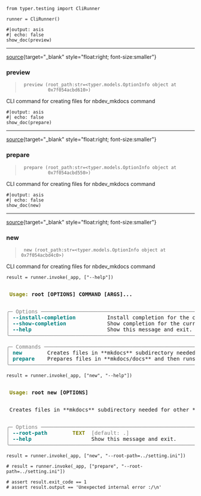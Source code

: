<!-- WARNING: THIS FILE WAS AUTOGENERATED! DO NOT EDIT! -->


```
from typer.testing import CliRunner

runner = CliRunner()
```


```
#|output: asis
#| echo: false
show_doc(preview)
```




---

[source](https://github.com/airtai/nbdev-mkdocs/blob/main/nbdev_mkdocs/mkdocs.py#L391){target="_blank" style="float:right; font-size:smaller"}

### preview

>      preview (root_path:str=<typer.models.OptionInfo object at
>               0x7f054acbd610>)

CLI command for creating files for nbdev_mkdocs command




```
#|output: asis
#| echo: false
show_doc(prepare)
```




---

[source](https://github.com/airtai/nbdev-mkdocs/blob/main/nbdev_mkdocs/mkdocs.py#L349){target="_blank" style="float:right; font-size:smaller"}

### prepare

>      prepare (root_path:str=<typer.models.OptionInfo object at
>               0x7f054acbd550>)

CLI command for creating files for nbdev_mkdocs command




```
#|output: asis
#| echo: false
show_doc(new)
```




---

[source](https://github.com/airtai/nbdev-mkdocs/blob/main/nbdev_mkdocs/mkdocs.py#L207){target="_blank" style="float:right; font-size:smaller"}

### new

>      new (root_path:str=<typer.models.OptionInfo object at 0x7f054acbd4c0>)

CLI command for creating files for nbdev_mkdocs command




```
result = runner.invoke(_app, ["--help"])
```


<pre style="white-space:pre;overflow-x:auto;line-height:normal;font-family:Menlo,'DejaVu Sans Mono',consolas,'Courier New',monospace"><span style="font-weight: bold">                                                                                                                   </span>
<span style="font-weight: bold"> </span><span style="color: #808000; text-decoration-color: #808000; font-weight: bold">Usage: </span><span style="font-weight: bold">root [OPTIONS] COMMAND [ARGS]...                                                                           </span>
<span style="font-weight: bold">                                                                                                                   </span>
</pre>




<pre style="white-space:pre;overflow-x:auto;line-height:normal;font-family:Menlo,'DejaVu Sans Mono',consolas,'Courier New',monospace"><span style="color: #7f7f7f; text-decoration-color: #7f7f7f">╭─ Options ───────────────────────────────────────────────────────────────────────────────────────────────────────╮</span>
<span style="color: #7f7f7f; text-decoration-color: #7f7f7f">│</span> <span style="color: #008080; text-decoration-color: #008080; font-weight: bold">--install-completion</span>          Install completion for the current shell.                                         <span style="color: #7f7f7f; text-decoration-color: #7f7f7f">│</span>
<span style="color: #7f7f7f; text-decoration-color: #7f7f7f">│</span> <span style="color: #008080; text-decoration-color: #008080; font-weight: bold">--show-completion</span>             Show completion for the current shell, to copy it or customize the installation.  <span style="color: #7f7f7f; text-decoration-color: #7f7f7f">│</span>
<span style="color: #7f7f7f; text-decoration-color: #7f7f7f">│</span> <span style="color: #008080; text-decoration-color: #008080; font-weight: bold">--help</span>                        Show this message and exit.                                                       <span style="color: #7f7f7f; text-decoration-color: #7f7f7f">│</span>
<span style="color: #7f7f7f; text-decoration-color: #7f7f7f">╰─────────────────────────────────────────────────────────────────────────────────────────────────────────────────╯</span>
</pre>




<pre style="white-space:pre;overflow-x:auto;line-height:normal;font-family:Menlo,'DejaVu Sans Mono',consolas,'Courier New',monospace"><span style="color: #7f7f7f; text-decoration-color: #7f7f7f">╭─ Commands ──────────────────────────────────────────────────────────────────────────────────────────────────────╮</span>
<span style="color: #7f7f7f; text-decoration-color: #7f7f7f">│</span> <span style="color: #008080; text-decoration-color: #008080; font-weight: bold">new       </span> Creates files in **mkdocs** subdirectory needed for other **nbdev_mkdocs** subcommands               <span style="color: #7f7f7f; text-decoration-color: #7f7f7f">│</span>
<span style="color: #7f7f7f; text-decoration-color: #7f7f7f">│</span> <span style="color: #008080; text-decoration-color: #008080; font-weight: bold">prepare   </span> Prepares files in **mkdocs/docs** and then runs **mkdocs build** command on them                     <span style="color: #7f7f7f; text-decoration-color: #7f7f7f">│</span>
<span style="color: #7f7f7f; text-decoration-color: #7f7f7f">╰─────────────────────────────────────────────────────────────────────────────────────────────────────────────────╯</span>
</pre>




```
result = runner.invoke(_app, ["new", "--help"])
```


<pre style="white-space:pre;overflow-x:auto;line-height:normal;font-family:Menlo,'DejaVu Sans Mono',consolas,'Courier New',monospace"><span style="font-weight: bold">                                                                                                                   </span>
<span style="font-weight: bold"> </span><span style="color: #808000; text-decoration-color: #808000; font-weight: bold">Usage: </span><span style="font-weight: bold">root new [OPTIONS]                                                                                         </span>
<span style="font-weight: bold">                                                                                                                   </span>
</pre>




<pre style="white-space:pre;overflow-x:auto;line-height:normal;font-family:Menlo,'DejaVu Sans Mono',consolas,'Courier New',monospace"> Creates files in **mkdocs** subdirectory needed for other **nbdev_mkdocs** subcommands                            

</pre>




<pre style="white-space:pre;overflow-x:auto;line-height:normal;font-family:Menlo,'DejaVu Sans Mono',consolas,'Courier New',monospace"><span style="color: #7f7f7f; text-decoration-color: #7f7f7f">╭─ Options ───────────────────────────────────────────────────────────────────────────────────────────────────────╮</span>
<span style="color: #7f7f7f; text-decoration-color: #7f7f7f">│</span> <span style="color: #008080; text-decoration-color: #008080; font-weight: bold">--root-path</span>        <span style="color: #808000; text-decoration-color: #808000; font-weight: bold">TEXT</span>  <span style="color: #7f7f7f; text-decoration-color: #7f7f7f">[default: .]</span>                                                                           <span style="color: #7f7f7f; text-decoration-color: #7f7f7f">│</span>
<span style="color: #7f7f7f; text-decoration-color: #7f7f7f">│</span> <span style="color: #008080; text-decoration-color: #008080; font-weight: bold">--help</span>             <span style="color: #808000; text-decoration-color: #808000; font-weight: bold">    </span>  Show this message and exit.                                                            <span style="color: #7f7f7f; text-decoration-color: #7f7f7f">│</span>
<span style="color: #7f7f7f; text-decoration-color: #7f7f7f">╰─────────────────────────────────────────────────────────────────────────────────────────────────────────────────╯</span>
</pre>




```
result = runner.invoke(_app, ["new", "--root-path=../setting.ini"])
```


```
# result = runner.invoke(_app, ["prepare", "--root-path=../setting.ini"])

# assert result.exit_code == 1
# assert result.output == 'Unexpected internal error :/\n'
```


```

```


```

```

